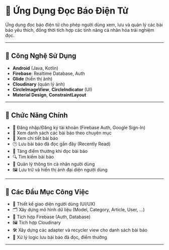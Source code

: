 # 📱 Ứng Dụng Đọc Báo Điện Tử

Ứng dụng đọc báo điện tử cho phép người dùng xem, lưu và quản lý các bài báo yêu thích, đồng thời tích hợp các tính năng cá nhân hóa trải nghiệm đọc.

---

## 🚀 Công Nghệ Sử Dụng

- **Android** (Java, Kotlin)
- **Firebase**: Realtime Database, Auth
- **Glide** (hiển thị ảnh)
- **Cloudinary** (quản lý ảnh)
- **CircleImageView**, **CircleIndicator** (UI)
- **Material Design**, **ConstraintLayout**

---

## 🌟 Chức Năng Chính

- 🔑 Đăng nhập/Đăng ký tài khoản (Firebase Auth, Google Sign-In)
- 📰 Xem danh sách các bài báo theo chuyên mục
- 📄 Xem chi tiết bài báo
- 🕑 Lưu bài báo đã đọc gần đây (Recently Read)
- 🎁 Tăng điểm thưởng khi đọc bài báo
- 🔍 Tìm kiếm bài báo
- 👤 Quản lý thông tin cá nhân người dùng
- 🖼️ Lưu trữ và hiển thị ảnh đại diện người dùng

---

## 📝 Các Đầu Mục Công Việc

- 🎨 Thiết kế giao diện người dùng (UI/UX)
- 🗂️ Xây dựng mô hình dữ liệu (Model, Category, Article, User, ...)
- 🔗 Tích hợp Firebase (Auth, Database)
- 🖼️ Tích hợp Cloudinary
- 🛠️ Xây dựng các adapter và recycler view cho danh sách bài báo
- 💾 Xử lý logic lưu bài báo đã đọc, điểm thưởng

---